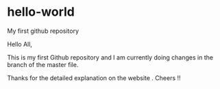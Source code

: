 # hello-world
My first github repository

Hello All, 

This is my first Github repository and I am currently doing changes in the branch of the master file. 

Thanks for the detailed explanation on the website . Cheers !!

